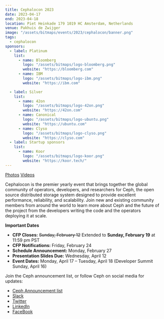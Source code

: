```yaml
---
title: Cephalocon 2023
date: 2023-04-17
end: 2023-04-18
location: Piet Heinkade 179 1019 HC Amsterdam, Netherlands
venue: Pakhuis de Zwijger
image: "/assets/bitmaps/events/2023/cephalocon/banner.png"
tags:
  - cephalocon
sponsors:
  - label: Platinum
    list:
      - name: Bloomberg
        logo: "/assets/bitmaps/logo-bloomberg.png"
        website: "https://bloomberg.com"
      - name: IBM
        logo: "/assets/bitmaps/logo-ibm.png"
        website: "https://ibm.com"

  - label: Silver
    list:
      - name: 42on
        logo: "/assets/bitmaps/logo-42on.png"
        website: "https://42on.com"
      - name: Canonical
        logo: "/assets/bitmaps/logo-ubuntu.png"
        website: "https://ubuntu.com"
      - name: Clyso
        logo: "/assets/bitmaps/logo-clyso.png"
        website: "https://clyso.com"
  - label: Startup sponsors
    list:
      - name: Koor
        logo: "/assets/bitmaps/logo-koor.png"
        website: "https://koor.tech/"
---
```


<a class="button"
href="https://www.flickr.com/photos/linuxfoundation/albums/72177720307235439">Photos</a>
<a class="button"
href="https://www.youtube.com/playlist?list=PLrBUGiINAakPd9nuoorqeOuS9P9MTWos3">Videos</a>

Cephalocon is the premier yearly event that brings together the global
community of operators, developers, and researchers for Ceph, the open source
distributed storage system designed to provide excellent performance,
reliability, and scalability. Join new and existing community members from
around the world to learn more about Ceph and the future of the project from
the developers writing the code and the operators deploying it at scale.


**Important Dates**

- **CFP Closes:** ~~Sunday, February 12~~ Extended to **Sunday, February 19** at 11:59 pm PST
- **CFP Notifications:** Friday, February 24
- **Schedule Announcement:** Monday, February 27
- **Presentation Slides Due:** Wednesday, April 12
- **Event Dates:** Monday, April 17 – Tuesday, April 18 (Developer Summit
  Sunday, April 16)

Join the Ceph announcement list, or follow Ceph on social media for updates:

- [Ceph Announcement list](https://lists.ceph.io/postorius/lists/ceph-announce.ceph.io/)
- [Slack](https://ceph-storage.slack.com/)
- [Twitter](https://twitter.com/ceph)
- [LinkedIn](https://www.linkedin.com/company/ceph/)
- [FaceBook](https://www.facebook.com/cephstorage/)
